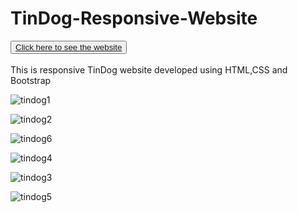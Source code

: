 # TinDog-Responsive-Website
<button><a href="https://manishgihub.github.io/TinDog-Responsive-Website/">Click here to see the website</a></button><br><br>
This is responsive TinDog website developed using HTML,CSS and Bootstrap

![tindog1](https://user-images.githubusercontent.com/102681545/209456582-cef73680-7933-48bd-ae0d-a716ba42280a.JPG)

![tindog2](https://user-images.githubusercontent.com/102681545/209464213-03246926-cca8-43f2-b949-d5113bbeefd0.JPG)

![tindog6](https://user-images.githubusercontent.com/102681545/209464370-99b71007-839f-46e1-8aa1-ae84fba528c7.JPG)

![tindog4](https://user-images.githubusercontent.com/102681545/209464218-1e804223-65f9-4320-b62d-49778eecad7f.JPG)

![tindog3](https://user-images.githubusercontent.com/102681545/209464225-412274c6-0d14-4720-9f2a-dbe96a94038b.JPG)

![tindog5](https://user-images.githubusercontent.com/102681545/209464228-5e659d5f-6026-40e4-bc54-b8db85df8791.JPG)
